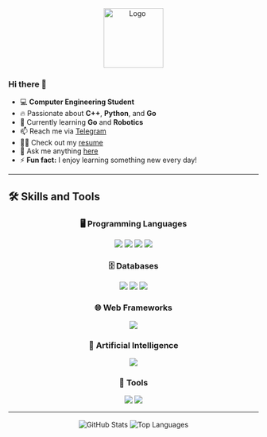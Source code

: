 <div align="center">
  <img height="120" src="https://github.com/erfanshafieeee/erfanshafieeee/blob/main/logo.png" alt="Logo">
</div>

### Hi there 👋

- 💻 **Computer Engineering Student**
- 🔥 Passionate about **C++**, **Python**, and **Go**
- 🌱 Currently learning **Go** and **Robotics**
- 📫 Reach me via [Telegram](https://t.me/Erfan_Shafiee)
- 👨‍💻 Check out my [resume](https://github.com/erfanshafieeee/erfanshafieeee/blob/main/Erfan-Shafiee-Resume.pdf)
- 💬 Ask me anything [here](https://github.com/erfanshafieeee/erfanshafieeee/issues)
- ⚡ **Fun fact:** I enjoy learning something new every day!

---

## 🛠️ Skills and Tools

<div align="center">
  
### 🖥️ Programming Languages  
<a href="https://isocpp.org/" target="_blank"><img src="https://img.shields.io/badge/C++-00599C?style=for-the-badge&logo=c%2B%2B&logoColor=white" /></a>
<a href="https://www.python.org/" target="_blank"><img src="https://img.shields.io/badge/Python-3776AB?style=for-the-badge&logo=python&logoColor=white" /></a>
<a href="https://en.wikipedia.org/wiki/C_(programming_language)" target="_blank"><img src="https://img.shields.io/badge/C-00599C?style=for-the-badge&logo=c&logoColor=white" /></a>
<a href="https://www.java.com/en/" target="_blank"><img src="https://img.shields.io/badge/Java-007396?style=for-the-badge&logo=java&logoColor=white" /></a>
<br>
### 🗄️ Databases  
<a href="https://www.mysql.com/" target="_blank"><img src="https://img.shields.io/badge/MySQL-4479A1?style=for-the-badge&logo=mysql&logoColor=white" /></a>
<a href="https://www.mongodb.com/" target="_blank"><img src="https://img.shields.io/badge/MongoDB-47A248?style=for-the-badge&logo=mongodb&logoColor=white" /></a>
<a href="https://redis.io/" target="_blank"><img src="https://img.shields.io/badge/Redis-DC382D?style=for-the-badge&logo=redis&logoColor=white" /></a>
<br>
### 🌐 Web Frameworks  
<a href="https://www.djangoproject.com/" target="_blank"><img src="https://img.shields.io/badge/Django-092E20?style=for-the-badge&logo=django&logoColor=white" /></a>
<br>
### 🤖 Artificial Intelligence  
<a href="https://en.wikipedia.org/wiki/Machine_learning" target="_blank"><img src="https://img.shields.io/badge/Machine_Learning-FF6F00?style=for-the-badge&logo=tensorflow&logoColor=white" /></a>
<br>
### 🔧 Tools  
<a href="https://git-scm.com/" target="_blank"><img src="https://img.shields.io/badge/Git-F05032?style=for-the-badge&logo=git&logoColor=white" /></a>
<a href="https://en.wikipedia.org/wiki/API" target="_blank"><img src="https://img.shields.io/badge/API-FF6F00?style=for-the-badge&logo=graphql&logoColor=white" /></a>

</div>

---

<div align="center">
    <img align="center" src="https://github-readme-stats.vercel.app/api?username=erfanshafieeee&show_icons=true&theme=radical" alt="GitHub Stats"/> 
    <img align="center" src="https://github-readme-stats.vercel.app/api/top-langs/?username=erfanshafieeee&langs_count=5&theme=radical" alt="Top Languages"/> 
</div>
